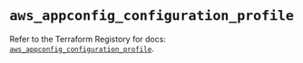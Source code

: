 # `aws_appconfig_configuration_profile`

Refer to the Terraform Registory for docs: [`aws_appconfig_configuration_profile`](https://www.terraform.io/docs/providers/aws/r/appconfig_configuration_profile).
